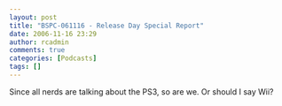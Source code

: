 ```yaml
---
layout: post
title: "BSPC-061116 - Release Day Special Report"
date: 2006-11-16 23:29
author: rcadmin
comments: true
categories: [Podcasts]
tags: []
---
```

Since all nerds are talking about the PS3, so are we. Or should I say Wii?
